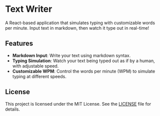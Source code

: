 # Text Writer

A React-based application that simulates typing with customizable words per minute. Input text in markdown, then watch it type out in real-time!

## Features

- **Markdown Input**: Write your text using markdown syntax.
- **Typing Simulation**: Watch your text being typed out as if by a human, with adjustable speed.
- **Customizable WPM**: Control the words per minute (WPM) to simulate typing at different speeds.

## License

This project is licensed under the MIT License. See the [LICENSE](LICENSE) file for details.
